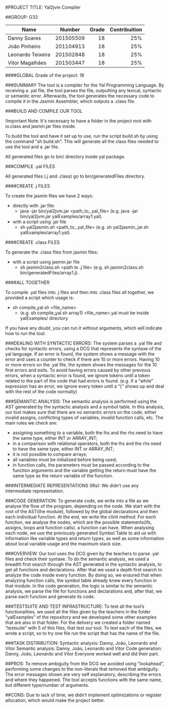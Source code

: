 #PROJECT TITLE: Yal2jvm Compiler

##GROUP: G33

|Name               | Number    | Grade | Contribuition
| ------------- |:-------------:| -----:|--------:|
|Danny Soares       | 201505509 | 18    | 25%
|João Pinheiro      | 201104913 | 18    | 25%
|Leonardo Teixeira  | 201502848 | 18    | 25%
|Vitor Magalhães    | 201503447 | 18    | 25%


####GLOBAL Grade of the project: 18

###SUMMARY 
The tool is a compiler for the Yal Programming Language.
By receiving a .yal file, the tool parses the file, outputting any lexical, syntactic or semantic error.
Afterwards, the tool generates the necessary code to compile it in the Jasmin Assembler, which outputs a .class file.
 
###BUILD AND COMPILE OUR TOOL

!Important Note: It's necessary to have a folder in the project root with io.class and jasmin.jar files inside.

To build the tool and have it set up to use, run the script build.sh by using the command "sh build.sh". This will generate all the class files needed to use the tool and a .jar file.



All generated files go to bin/ directory inside yal package.

###COMPILE .yal FILES

All generated files (.j and .class) go to bin/generatedFiles directory.

####CREATE .j FILES

To create the jasmin files we have 2 ways:
 - directly with .jar file:
    - java -jar bin/yal2jvm.jar <path_to_.yal_file> 
    (e.g. java -jar bin/yal2jvm.jar yalExamples/array1.yal).
 - with a script using .jar file
    - sh yal2jasmin.sh <path_to_.yal_file>
    (e.g. sh yal2jasmin_jar.sh yalExamples/array1.yal).

####CREATE .class FILES

To generate the .class files from jasmin files:
- with a script using jasmin.jar file
    - sh jasmin2class.sh <path to .j file>
    (e.g. sh jasmin2class.sh bin/generatedFiles/array1.j).

####ALL TOGETHER

To compile .yal files into .j files and then into .class files all together, we provided a script which usage is:
- sh compile_yal.sh <file_name>
    - (e.g. sh compile_yal.sh array1)
    <file_name>.yal must be inside yalExamples/ directory

If you have any doubt, you can run it without arguments, which will indicate how to run the tool.
 
###DEALING WITH SYNTACTIC ERRORS: 
The system parses a .yal file and checks for syntactic errors, using a DCG that represents the syntaxe of the yal language. If an error is found, the system shows a message with the error and uses a counter to check if there are 10 or more errors. Having 10 or more errors on the .yal file, the system shows the messages for the 10 first errors and exits. To avoid having errors caused by other previous errors, when a syntactic error is found, we ignore tokens until a token related to the part of the code that had errors is found. (e.g. if a “while” expression has an error, we ignore every token until a “{“ shows up and deal with the rest of the code normally)

###SEMANTIC ANALYSIS: 
The semantic analysis is performed using the AST generated by the syntactic analysis and a symbol table. In this analysis, our tool makes sure that there are no semantic errors on the code, either invalid assigns, conflicting types of variables, invalid function calls, etc.
The main rules we check are:
- assigning something to a variable, both the lhs and the rhs need to have the same type, either INT or ARRAY_INT;
- in a comparison with relational operators, both the lhs and the rhs need to have the same type, either INT or ARRAY_INT;
- it is not possible to compare arrays;
- all variables must be initialized before being used;
- in function calls, the parameters must be passed according to the function arguments and the variable getting the return must have the same type as the return variable of the function.
 
###INTERMEDIATE REPRESENTATIONS (IRs): 
We didn’t use any intermediate representation.

###CODE GENERATION: 
To generate code, we write into a file as we analyse the flow of the program, depending on the node. We start with the root of the AST(the module), followed by the global declarations and then each individual function. At the end, we write the clinit method.
For each function, we analyse the nodes, which are the possible statements(ifs, assigns, loops and function calls). a function can have.	When analysing each node, we use the previously generated Symbol Table to aid us with information like variable types and return types, as well as some information about local variable usage and the maximum stack size.
 
###OVERVIEW: 
Our tool uses the DCG given by the teachers to parse .yal files and check their syntaxe. 
To do the semantic analysis, we used a breadth first search through the AST generated in the syntactic analysis, to get all functions and declarations. After that we used a depth first search to analyze the code inside every function. By doing so, we ensured that when analyzing function calls, the symbol table already knew every function in that module.
In the code generation, the logic is similar to the semantic analysis, we parse the file for functions and declarations and, after that, we parse each function and generate its code.
 
###TESTSUITE AND TEST INFRASTRUCTURE: 
To test all the tool’s functionalities, we used all the files given by the teachers in the folder “yalExamples” of the repository and we developed some other examples that are also in that folder. For the delivery we created a folder named “testsuite” with 5 of this files, that test our tool. To test each of the files, we wrote a script, so to try one file run the script that has the name of the file.
 
###TASK DISTRIBUTION: 
Syntactic analysis: Danny, João, Leonardo and Vitor
Semantic analysis: Danny, João, Leonardo and Vitor
Code generation: Danny, João, Leonardo and Vitor
Everyone worked well and did their part.
 
##PROS: 
To remove ambiguity from the DCG we avoided using “lookahead”, performing some changes to the non-literals that removed that ambiguity.
The error messages shown are very self explanatory, describing the errors and where they happened.
The tool accepts functions with the same name, but different type/number of arguments.

##CONS: 
Due to lack of time, we didn’t implement optimizations or register allocation, which would make the project better.
